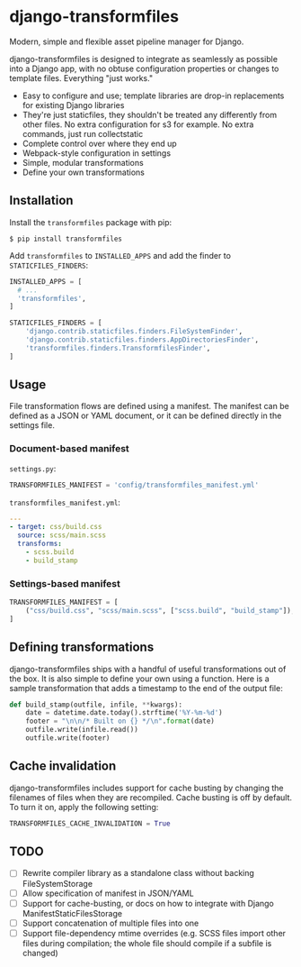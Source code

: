 # django-transformfiles

Modern, simple and flexible asset pipeline manager for Django.

django-transformfiles is designed to integrate as seamlessly as possible into a
Django app, with no obtuse configuration properties or changes to template
files. Everything "just works."

- Easy to configure and use; template libraries are drop-in replacements for existing Django libraries
- They're just staticfiles, they shouldn't be treated any differently from
  other files. No extra configuration for s3 for example. No extra commands,
  just run collectstatic
- Complete control over where they end up
- Webpack-style configuration in settings
- Simple, modular transformations
- Define your own transformations


## Installation

Install the `transformfiles` package with pip:

```
$ pip install transformfiles
```

Add `transformfiles` to `INSTALLED_APPS` and add the finder to `STATICFILES_FINDERS`:

```python
INSTALLED_APPS = [
  # ...
  'transformfiles',
]

STATICFILES_FINDERS = [
    'django.contrib.staticfiles.finders.FileSystemFinder',
    'django.contrib.staticfiles.finders.AppDirectoriesFinder',
    'transformfiles.finders.TransformfilesFinder',
]
```

## Usage

File transformation flows are defined using a manifest. The manifest can be
defined as a JSON or YAML document, or it can be defined directly in the
settings file.

### Document-based manifest

`settings.py`:

```python
TRANSFORMFILES_MANIFEST = 'config/transformfiles_manifest.yml'
```

`transformfiles_manifest.yml`:
```yaml
---
- target: css/build.css
  source: scss/main.scss
  transforms:
    - scss.build
    - build_stamp
```


### Settings-based manifest

```python
TRANSFORMFILES_MANIFEST = [
    ("css/build.css", "scss/main.scss", ["scss.build", "build_stamp"]),
]
```

## Defining transformations

django-transformfiles ships with a handful of useful transformations out of the
box. It is also simple to define your own using a function. Here is a sample
transformation that adds a timestamp to the end of the output file:

```python
def build_stamp(outfile, infile, **kwargs):
    date = datetime.date.today().strftime('%Y-%m-%d')
    footer = "\n\n/* Built on {} */\n".format(date)
    outfile.write(infile.read())
    outfile.write(footer)
```

## Cache invalidation

django-transformfiles includes support for cache busting by changing the
filenames of files when they are recompiled. Cache busting is off by default.
To turn it on, apply the following setting:

```python
TRANSFORMFILES_CACHE_INVALIDATION = True
```



## TODO

- [ ] Rewrite compiler library as a standalone class without backing FileSystemStorage
- [ ] Allow specification of manifest in JSON/YAML
- [ ] Support for cache-busting, or docs on how to integrate with Django ManifestStaticFilesStorage
- [ ] Support concatenation of multiple files into one
- [ ] Support file-dependency mtime overrides (e.g. SCSS files import other files during compilation; the whole file should compile if a subfile is changed)
